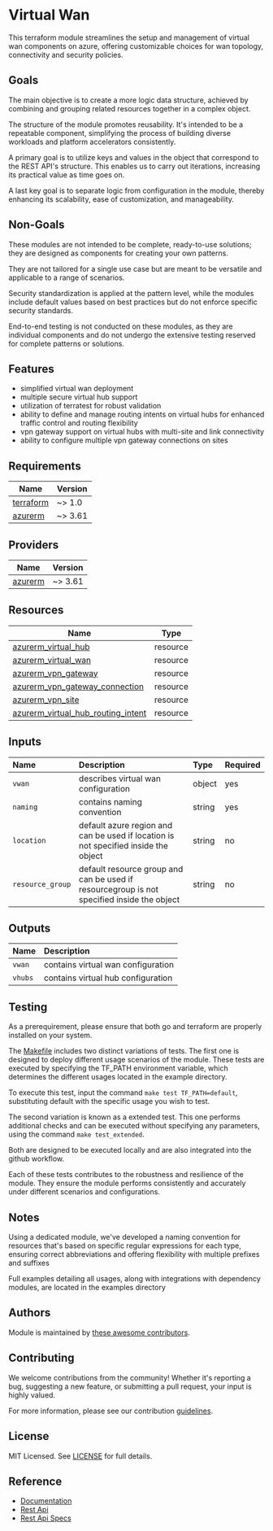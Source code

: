 # Virtual Wan

This terraform module streamlines the setup and management of virtual wan components on azure, offering customizable choices for wan topology, connectivity and security policies.

## Goals

The main objective is to create a more logic data structure, achieved by combining and grouping related resources together in a complex object.

The structure of the module promotes reusability. It's intended to be a repeatable component, simplifying the process of building diverse workloads and platform accelerators consistently.

A primary goal is to utilize keys and values in the object that correspond to the REST API's structure. This enables us to carry out iterations, increasing its practical value as time goes on.

A last key goal is to separate logic from configuration in the module, thereby enhancing its scalability, ease of customization, and manageability.

## Non-Goals

These modules are not intended to be complete, ready-to-use solutions; they are designed as components for creating your own patterns.

They are not tailored for a single use case but are meant to be versatile and applicable to a range of scenarios.

Security standardization is applied at the pattern level, while the modules include default values based on best practices but do not enforce specific security standards.

End-to-end testing is not conducted on these modules, as they are individual components and do not undergo the extensive testing reserved for complete patterns or solutions.

## Features

- simplified virtual wan deployment
- multiple secure virtual hub support
- utilization of terratest for robust validation
- ability to define and manage routing intents on virtual hubs for enhanced traffic control and routing flexibility
- vpn gateway support on virtual hubs with multi-site and link connectivity
- ability to configure multiple vpn gateway connections on sites

## Requirements

| Name | Version |
|------|---------|
| <a name="requirement_terraform"></a> [terraform](#requirement\_terraform) | ~> 1.0 |
| <a name="requirement_azurerm"></a> [azurerm](#requirement\_azurerm) | ~> 3.61 |

## Providers

| Name | Version |
|------|---------|
| <a name="provider_azurerm"></a> [azurerm](#provider\_azurerm) | ~> 3.61 |

## Resources

| Name | Type |
|------|------|
| [azurerm_virtual_hub](https://registry.terraform.io/providers/hashicorp/azurerm/latest/docs/resources/virtual_hub) | resource |
| [azurerm_virtual_wan](https://registry.terraform.io/providers/hashicorp/azurerm/latest/docs/resources/virtual_wan) | resource |
| [azurerm_vpn_gateway](https://registry.terraform.io/providers/hashicorp/azurerm/latest/docs/resources/vpn_gateway) | resource |
| [azurerm_vpn_gateway_connection](https://registry.terraform.io/providers/hashicorp/azurerm/latest/docs/resources/vpn_gateway_connection) | resource |
| [azurerm_vpn_site](https://registry.terraform.io/providers/hashicorp/azurerm/latest/docs/resources/vpn_site) | resource |
| [azurerm_virtual_hub_routing_intent](https://registry.terraform.io/providers/hashicorp/azurerm/latest/docs/resources/virtual_hub_routing_intent) | resource |

## Inputs

| Name | Description | Type | Required |
| :-- | :-- | :-- | :-- |
| `vwan` | describes virtual wan configuration | object | yes |
| `naming` | contains naming convention | string | yes |
| `location` | default azure region and can be used if location is not specified inside the object | string | no |
| `resource_group` | default resource group and can be used if resourcegroup is not specified inside the object | string | no |

## Outputs

| Name | Description |
| :-- | :-- |
| `vwan` | contains virtual wan configuration |
| `vhubs` | contains virtual hub configuration |

## Testing

As a prerequirement, please ensure that both go and terraform are properly installed on your system.

The [Makefile](Makefile) includes two distinct variations of tests. The first one is designed to deploy different usage scenarios of the module. These tests are executed by specifying the TF_PATH environment variable, which determines the different usages located in the example directory.

To execute this test, input the command ```make test TF_PATH=default```, substituting default with the specific usage you wish to test.

The second variation is known as a extended test. This one performs additional checks and can be executed without specifying any parameters, using the command ```make test_extended```.

Both are designed to be executed locally and are also integrated into the github workflow.

Each of these tests contributes to the robustness and resilience of the module. They ensure the module performs consistently and accurately under different scenarios and configurations.

## Notes

Using a dedicated module, we've developed a naming convention for resources that's based on specific regular expressions for each type, ensuring correct abbreviations and offering flexibility with multiple prefixes and suffixes

Full examples detailing all usages, along with integrations with dependency modules, are located in the examples directory

## Authors

Module is maintained by [these awesome contributors](https://github.com/cloudnationhq/terraform-azure-vwan/graphs/contributors).

## Contributing

We welcome contributions from the community! Whether it's reporting a bug, suggesting a new feature, or submitting a pull request, your input is highly valued.

For more information, please see our contribution [guidelines](./CONTRIBUTING.md).

## License

MIT Licensed. See [LICENSE](./LICENSE) for full details.

## Reference

- [Documentation](https://learn.microsoft.com/en-us/azure/virtual-wan/)
- [Rest Api](https://learn.microsoft.com/en-us/rest/api/virtualwan/)
- [Rest Api Specs](https://github.com/Azure/azure-rest-api-specs/blob/main/specification/network/resource-manager/Microsoft.Network/stable/2023-09-01/virtualWan.json)
